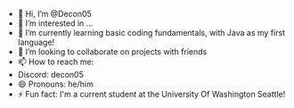 - 👋 Hi, I’m @Decon05
- 👀 I’m interested in ...
- 🌱 I’m currently learning basic coding fundamentals, with Java as my first language! 
- 💞️ I’m looking to collaborate on projects with friends
- 📫 How to reach me:
-   Discord: decon05
- 😄 Pronouns: he/him
- ⚡ Fun fact: I'm a current student at the University Of Washington Seattle! 

<!---
Decon05/Decon05 is a ✨ special ✨ repository because its `README.md` (this file) appears on your GitHub profile.
You can click the Preview link to take a look at your changes.
--->
